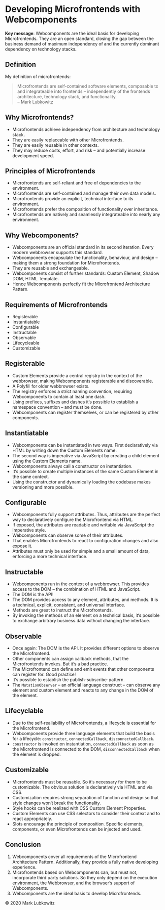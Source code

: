 # Developing Microfrontends with Webcomponents

**Key message**: Webcomponents are the ideal basis for developing Microfrontends. They are an open standard, closing the gap between the business demand of maximum independency of and the currently dominant dependency on technology stacks.

## Definition

My definition of microfrontends:

> Microfrontends are self-contained software elements, composable to and integrateable into frontends – independently of the frontends architecture, technology stack, and functionality.  
&ndash; Mark Lubkowitz

## Why Microfrontends?

* Microfrontends achieve independency from architecture and technology stack.
* They are easily replaceable with other Microfrontends.
* They are easily reusable in other contexts.
* They may reduce costs, effort, and risk – and potentially increase development speed.

## Principles of Microfrontends

* Microfrontends are self-reliant and free of dependencies to the environment.
* Microfrontends are self-contained and manage their own data models.
* Microfrontends provide an explicit, technical interface to its environment.
* Microfrontends prefer the composition of functionality over inheritance.
* Microfrontends are natively and seamlessly integrateable into nearly any environment.

## Why Webcomponents?

* Webcomponents are an official standard in its second iteration. Every modern webbrowser supports this standard.
* Webcomponents encapsulate the functionality, behaviour, and design – making them a strong foundation for Microfrontends.
* They are reusable and exchangeable.
* Webcomponents consist of further standards: Custom Element, Shadow DOM, HTML Template.
* Hence Webcomponents perfectly fit the Microfrontend Architecture Pattern.

## Requirements of Microfrontends

* Registerable
* Instantiatable
* Configurable
* Instructable
* Observable
* Lifecycleable
* Customizable

## Registerable

* Custom Elements provide a central registry in the context of the webbrowser, making Webcomponents registerable and discoverable.
* A Polyfill for older webbrowser exists.
* The registry enforces a strict naming convention, requiring Webcomponents to contain at least one dash.
* Using prefixes, suffixes and dashes it‘s possible to establish a namespace convention – and must be done.
* Webcomponents can register themselves, or can be registered by other components.

## Instantiatable

* Webcomponents can be instantiated in two ways. First declaratively via HTML by writing down the Custom Elements name.
* The second way is imperative via JavaScript by creating a child element using the Custom Elements name.
* Webcomponents always call a constructor on instantiation.
* It‘s possible to create multiple instances of the same Custom Element in the same context.
* Using the constructor and dynamically loading the codebase makes versioning and more possible.

## Configurable

* Webcomponents fully support attributes. Thus, attributes are the perfect way to declaratively configure the Microfrontend via HTML.
* If exposed, the attributes are readable and writable via JavaScript the imperative style.
* Webcomponents can observe some of their attributes.
* That enables Microfrontends to react to configuration changes and also expose it.
* Attributes must only be used for simple and a small amount of data, enforcing a more technical interface.

## Instructable

* Webcomponents run in the context of a webbrowser. This provides access to the DOM – the combination of HTML and JavaScript.
* The DOM is the API!
* The DOM provides access to any element, attributes, and methods. It is a technical, explicit, consistent, and universal interface.
* Methods are great to instruct the Microfrontends.
* By invoking the methods of an element on a technical basis, it‘s possible to exchange arbitrary business data without changing the interface.

## Observable

* Once again: The DOM is the API. It provides different options to observe the Microfrontend.
* Other components can assign callback methods, that the Microfrontends invokes. But it‘s a bad practice.
* The Microfrontend can define and emit events that other components can register for. Good practice!
* It‘s possible to establish the publish-subscribe-pattern.
* The `MutationObserver` – an official language construct – can observe any element and custom element and reacts to any change in the DOM of the element.

## Lifecyclable

* Due to the self-realiability of Microfrontends, a lifecycle is essential for the Microfrontend.
* Webcomponents provide three language elements that build the basis for a lifecycle: `constructor`, `connectedCallback`, `disconnectedCallback`.
* `constructor` is invoked on instantiation, `connectedCallback` as soon as the Microfrontend is connected to the DOM, `disconnectedCallback` when the element is dropped.

## Customizable

* Microfrontends must be reusable. So it‘s necessary for them to be customizable. The obvious solution is declaratively via HTML and via CSS.
* Customization requires strong separation of function and design so that style changes won‘t break the functionality.
* Style hooks can be realized with CSS Custom Element Properties. 
* Custom Elements can use CSS selectors to consider their context and to react appropriately. 
* Slots encourage the principle of composition. Specific elements, components, or even Microfrontends can be injected and used.

## Conclusion

1. Webcomponents cover all requirements of the Microfrontend Architecture Pattern. Additionally, they provide a fully native developing experience.
1. Microfrontends based on Webcomponents can, but must not, incorporate third party solutions. So they only depend on the execution environment, the Webbrowser, and the browser’s support of Webcomponents.
1. Webcomponents are the ideal basis to develop Microfrontends.

&copy; 2020 Mark Lubkowitz
